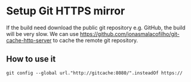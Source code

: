 # Setup Git HTTPS mirror

If the build need download the public git repository e.g. GitHub, the build will be very slow.
We can use <https://github.com/jonasmalacofilho/git-cache-http-server> to cache the remote git repository.

## How to use it

`git config --global url."http://gitcache:8080/".insteadOf https://`
